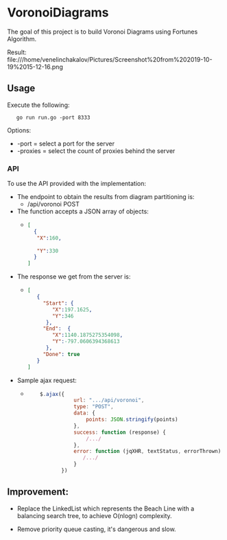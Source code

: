# VoronoiDiagrams
The goal of this project is to build Voronoi Diagrams using Fortunes Algorithm.

Result: 
file:///home/venelinchakalov/Pictures/Screenshot%20from%202019-10-19%2015-12-16.png 


## Usage
Execute the following:

```
   go run run.go -port 8333
```
Options:
 
 -  -port = select a port for the server
 -  -proxies = select the count of proxies behind the server
 
### API
To use the API provided with the implementation:
 - The endpoint to obtain the results from diagram partitioning is:
    - /api/voronoi POST
 - The function accepts a JSON array of objects:
    -  ```json
       [
         {
          "X":160,
      
          "Y":330
         }
       ]
       ```
 - The response we get from the server is:
    - ```json
      [
         {
           "Start": {
              "X":197.1625,
              "Y":346
            },
           "End":  {
              "X":1140.1875275354098,
              "Y":-797.0606394368613
            },
           "Done": true
         }
      ]
      ```
 - Sample ajax request:
   - ```javascript
         $.ajax({
                    url: ".../api/voronoi",
                    type: "POST",
                    data: {
                        points: JSON.stringify(points)
                    },
                    success: function (response) {
                        /.../
                    },
                    error: function (jqXHR, textStatus, errorThrown) {
                       /.../
                    }
                })
     ```


## Improvement:


  - Replace the LinkedList which represents the Beach Line with a balancing search tree, to achieve O(nlogn) complexity.


  - Remove priority queue casting, it's dangerous and slow.





